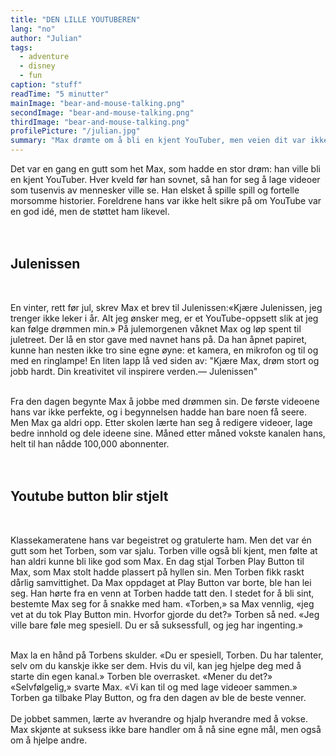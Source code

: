 ```yaml
---
title: "DEN LILLE YOUTUBEREN"
lang: "no"
author: "Julian"
tags:
  - adventure
  - disney
  - fun
caption: "stuff"
readTime: "5 minutter"
mainImage: "bear-and-mouse-talking.png"
secondImage: "bear-and-mouse-talking.png"
thirdImage: "bear-and-mouse-talking.png"
profilePicture: "/julian.jpg"
summary: "Max drømte om å bli en kjent YouTuber, men veien dit var ikke enkel. Med støtte fra både familie og venner, lærte han at hardt arbeid, kreativitet og samarbeid kunne gjøre drømmer til virkelighet."
---
```


Det var en gang en gutt som het Max, som hadde en stor drøm: han ville bli en kjent YouTuber. Hver kveld før han sovnet, så han for seg å lage videoer som tusenvis av mennesker ville se. Han elsket å spille spill og fortelle morsomme historier. Foreldrene hans var ikke helt sikre på om YouTube var en god idé, men de støttet ham likevel.
<br>
<br>
<br>

## Julenissen

<br>

En vinter, rett før jul, skrev Max et brev til Julenissen:«Kjære Julenissen, jeg trenger ikke leker i år. Alt jeg ønsker meg, er et YouTube-oppsett slik at jeg kan følge drømmen min.»
På julemorgenen våknet Max og løp spent til juletreet. Der lå en stor gave med navnet hans på. Da han åpnet papiret, kunne han nesten ikke tro sine egne øyne: et kamera, en mikrofon og til og med en ringlampe! En liten lapp lå ved siden av:
"Kjære Max, drøm stort og jobb hardt. Din kreativitet vil inspirere verden.— Julenissen"
<br>
<br>

Fra den dagen begynte Max å jobbe med drømmen sin. De første videoene hans var ikke perfekte, og i begynnelsen hadde han bare noen få seere. Men Max ga aldri opp. Etter skolen lærte han seg å redigere videoer, lage bedre innhold og dele ideene sine. Måned etter måned vokste kanalen hans, helt til han nådde 100,000 abonnenter.
<br>
<br>
<br>

## Youtube button blir stjelt

<br>

Klassekameratene hans var begeistret og gratulerte ham. Men det var én gutt som het Torben, som var sjalu. Torben ville også bli kjent, men følte at han aldri kunne bli like god som Max.
En dag stjal Torben Play Button til Max, som Max stolt hadde plassert på hyllen sin. Men Torben fikk raskt dårlig samvittighet.
Da Max oppdaget at Play Button var borte, ble han lei seg. Han hørte fra en venn at Torben hadde tatt den. I stedet for å bli sint, bestemte Max seg for å snakke med ham.
«Torben,» sa Max vennlig, «jeg vet at du tok Play Button min. Hvorfor gjorde du det?»
Torben så ned. «Jeg ville bare føle meg spesiell. Du er så suksessfull, og jeg har ingenting.»
<br>
<br>

Max la en hånd på Torbens skulder. «Du er spesiell, Torben. Du har talenter, selv om du kanskje ikke ser dem. Hvis du vil, kan jeg hjelpe deg med å starte din egen kanal.»
Torben ble overrasket. «Mener du det?»
«Selvfølgelig,» svarte Max. «Vi kan til og med lage videoer sammen.»
Torben ga tilbake Play Button, og fra den dagen av ble de beste venner.
<br>
<br>
De jobbet sammen, lærte av hverandre og hjalp hverandre med å vokse. Max skjønte at suksess ikke bare handler om å nå sine egne mål, men også om å hjelpe andre.

